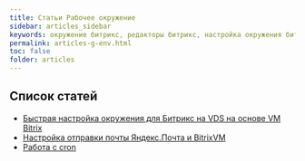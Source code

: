 ```yaml
---
title: Статьи Рабочее окружение
sidebar: articles_sidebar
keywords: окружение битрикс, редакторы битрикс, настройка окружения битрикс php
permalink: articles-g-env.html
toc: false
folder: articles
---
```


## Список статей

* [Быстрая настройка окружения для Битрикс на VDS на основе VM Bitrix](/articles-env-bitrix-vm-fast-setup-vds.html)
* [Настройка отправки почты Яндекс.Почта и BitrixVM](/articles-env-bitrix-vm-mail-config.html)
* [Работа с cron](/articles-env-cron-howto.html)
